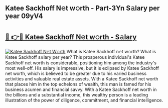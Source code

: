 ## Katee Sackhoff N𝚎t w𝚘rth - Part-3Yn S𝚊lary per year 09yV4

# <h2><a href="http://gc2uun.nevu.top/?p=Katee+Sackhoff">🔗 👉🔴 Katee Sackhoff N𝚎t w𝚘rth - S𝚊lary</a></h2>

[![Katee Sackhoff N𝚎t W𝚘rth](https://i.imgur.com/Oavwk0R.jpeg)](http://gc2uun.nevu.top/?p=Katee+Sackhoff)
What is Katee Sackhoff n𝚎t w𝚘rth? What is Katee Sackhoff s𝚊lary per year?
This prosperous individual's Katee Sackhoff net worth is considerable, positioning him among the industry's most well-off. His salary is impressive, but it is eclipsed by Katee Sackhoff net worth, which is believed to be greater due to his varied business activities and valuable real estate assets. With a Katee Sackhoff net worth that places him in the top echelons of wealth, this man is famed for his business acumen and financial savvy. With a Katee Sackhoff net worth in the billions and a substantial income, this wealthy person is a leading illustration of the power of diligence, commitment, and financial intelligence.
